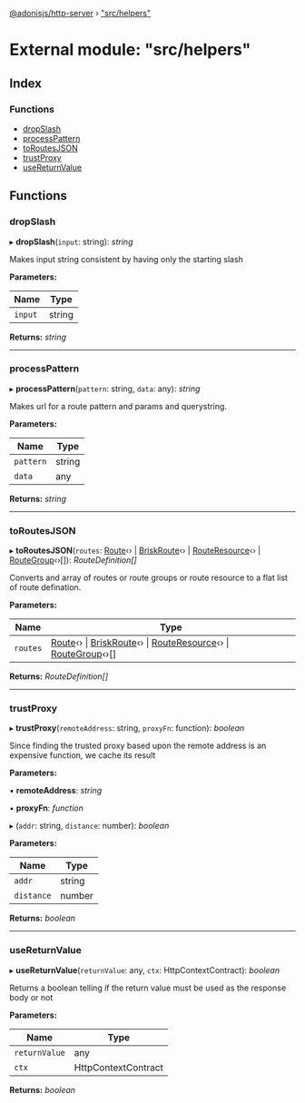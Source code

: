 [@adonisjs/http-server](../README.md) › ["src/helpers"](_src_helpers_.md)

# External module: "src/helpers"

## Index

### Functions

* [dropSlash](_src_helpers_.md#dropslash)
* [processPattern](_src_helpers_.md#processpattern)
* [toRoutesJSON](_src_helpers_.md#toroutesjson)
* [trustProxy](_src_helpers_.md#trustproxy)
* [useReturnValue](_src_helpers_.md#usereturnvalue)

## Functions

###  dropSlash

▸ **dropSlash**(`input`: string): *string*

Makes input string consistent by having only the starting
slash

**Parameters:**

Name | Type |
------ | ------ |
`input` | string |

**Returns:** *string*

___

###  processPattern

▸ **processPattern**(`pattern`: string, `data`: any): *string*

Makes url for a route pattern and params and querystring.

**Parameters:**

Name | Type |
------ | ------ |
`pattern` | string |
`data` | any |

**Returns:** *string*

___

###  toRoutesJSON

▸ **toRoutesJSON**(`routes`: [Route](../classes/_src_router_route_.route.md)‹› | [BriskRoute](../classes/_src_router_briskroute_.briskroute.md)‹› | [RouteResource](../classes/_src_router_resource_.routeresource.md)‹› | [RouteGroup](../classes/_src_router_group_.routegroup.md)‹›[]): *RouteDefinition[]*

Converts and array of routes or route groups or route resource to a flat
list of route defination.

**Parameters:**

Name | Type |
------ | ------ |
`routes` | [Route](../classes/_src_router_route_.route.md)‹› &#124; [BriskRoute](../classes/_src_router_briskroute_.briskroute.md)‹› &#124; [RouteResource](../classes/_src_router_resource_.routeresource.md)‹› &#124; [RouteGroup](../classes/_src_router_group_.routegroup.md)‹›[] |

**Returns:** *RouteDefinition[]*

___

###  trustProxy

▸ **trustProxy**(`remoteAddress`: string, `proxyFn`: function): *boolean*

Since finding the trusted proxy based upon the remote address
is an expensive function, we cache its result

**Parameters:**

▪ **remoteAddress**: *string*

▪ **proxyFn**: *function*

▸ (`addr`: string, `distance`: number): *boolean*

**Parameters:**

Name | Type |
------ | ------ |
`addr` | string |
`distance` | number |

**Returns:** *boolean*

___

###  useReturnValue

▸ **useReturnValue**(`returnValue`: any, `ctx`: HttpContextContract): *boolean*

Returns a boolean telling if the return value must be used as
the response body or not

**Parameters:**

Name | Type |
------ | ------ |
`returnValue` | any |
`ctx` | HttpContextContract |

**Returns:** *boolean*
